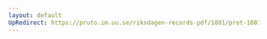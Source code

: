 ```yaml
---
layout: default
UpRedirect: https://pruto.im.uu.se/riksdagen-records-pdf/1881/prot-1881--fk--012/prot-1881--fk--012_026.pdf
---
```

